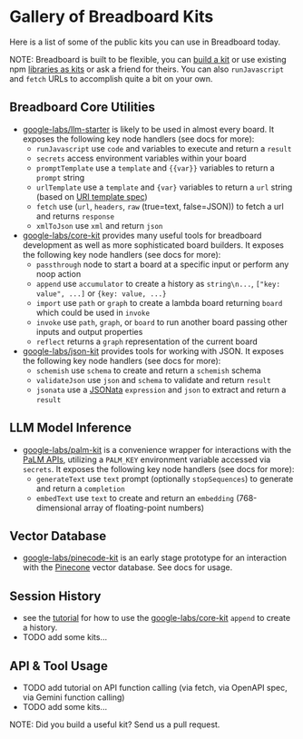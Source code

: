 # Gallery of Breadboard Kits

Here is a list of some of the public kits you can use in Breadboard today.

NOTE: Breadboard is built to be flexible, you can [build a kit](./build-a-kit.md) or use existing npm [libraries as kits](./libraries-as-kits.md) or ask a friend for theirs. You can also `runJavascript` and `fetch` URLs to accomplish quite a bit on your own.

## Breadboard Core Utilities

- [google-labs/llm-starter](https://github.com/breadboard-ai/breadboard/tree/main/packages/llm-starter)
  is likely to be used in almost every board.
  It exposes the following key node handlers (see docs for more):
  - `runJavascript` use `code` and variables to execute and return a `result`
  - `secrets` access environment variables within your board
  - `promptTemplate` use a `template` and `{{var}}` variables to return a `prompt` string
  - `urlTemplate` use a `template` and `{var}` variables to return a `url` string (based on [URI template spec](https://tools.ietf.org/html/rfc6570))
  - `fetch` use (`url`, `headers`, `raw` (true=text, false=JSON)) to fetch a url and returns `response`
  - `xmlToJson` use `xml` and return `json`
- [google-labs/core-kit](https://github.com/breadboard-ai/breadboard/tree/main/packages/core-kit)
  provides many useful tools for breadboard development as well as more sophisticated board builders.
  It exposes the following key node handlers (see docs for more):
  - `passthrough` node to start a board at a specific input or perform any noop action
  - `append` use `accumulator` to create a history as `string\n...`, `["key: value", ...]` or `{key: value, ...}`
  - `import` use `path` or `graph` to create a lambda board returning `board` which could be used in `invoke`
  - `invoke` use `path`, `graph`, or `board` to run another board passing other inputs and output properties
  - `reflect` returns a `graph` representation of the current board
- [google-labs/json-kit](https://github.com/breadboard-ai/breadboard/tree/main/packages/json-kit)
  provides tools for working with JSON.
  It exposes the following key node handlers (see docs for more):
  - `schemish` use `schema` to create and return a `schemish` schema
  - `validateJson` use `json` and `schema` to validate and return `result`
  - `jsonata` use a [JSONata](https://jsonata.org/) `expression` and `json` to extract and return a `result`

## LLM Model Inference

- [google-labs/palm-kit](https://github.com/breadboard-ai/breadboard/tree/main/packages/palm-kit)
  is a convenience wrapper for interactions with the [PaLM APIs](https://developers.generativeai.google/), utilizing a `PALM_KEY` environment variable accessed via `secrets`.
  It exposes the following key node handlers (see docs for more):
  - `generateText` use `text` prompt (optionally `stopSequences`) to generate and return a `completion`
  - `embedText` use `text` to create and return an `embedding` (768-dimensional array of floating-point numbers)

## Vector Database

- [google-labs/pinecode-kit](https://github.com/breadboard-ai/breadboard/tree/main/packages/pinecone-kit)
  is an early stage prototype for an interaction with the [Pinecone](https://pinecone.io/) vector database.
  See docs for usage.

## Session History

- see the [tutorial](../tutorial/) for how to use the
  [google-labs/core-kit](https://github.com/breadboard-ai/breadboard/tree/main/packages/core-kit)
  `append` to create a history.
- TODO add some kits...

## API & Tool Usage

- TODO add tutorial on API function calling (via fetch, via OpenAPI spec, via Gemini function calling)
- TODO add some kits...

NOTE: Did you build a useful kit? Send us a pull request.
